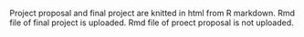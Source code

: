 Project proposal and final project are knitted in html from R markdown.
Rmd file of final project is uploaded.
Rmd file of proect proposal is not uploaded.
